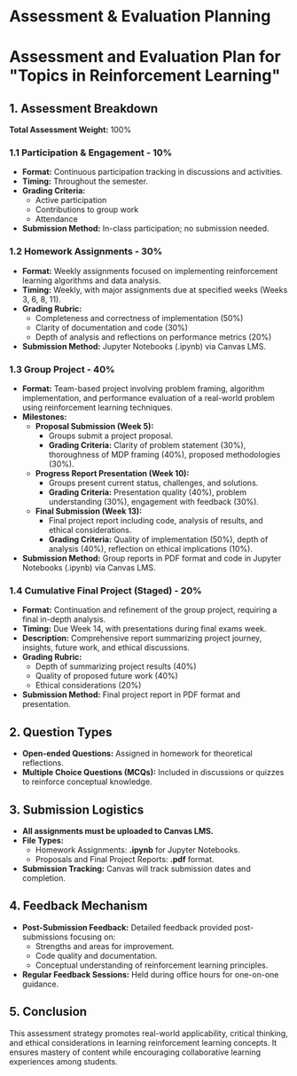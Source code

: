 Assessment & Evaluation Planning
================================

# Assessment and Evaluation Plan for "Topics in Reinforcement Learning"

## 1. Assessment Breakdown

**Total Assessment Weight:** 100%

### 1.1 Participation & Engagement - 10%
- **Format:** Continuous participation tracking in discussions and activities.
- **Timing:** Throughout the semester.
- **Grading Criteria:** 
  - Active participation
  - Contributions to group work
  - Attendance
- **Submission Method:** In-class participation; no submission needed.

### 1.2 Homework Assignments - 30%
- **Format:** Weekly assignments focused on implementing reinforcement learning algorithms and data analysis.
- **Timing:** Weekly, with major assignments due at specified weeks (Weeks 3, 6, 8, 11).
- **Grading Rubric:**
  - Completeness and correctness of implementation (50%)
  - Clarity of documentation and code (30%)
  - Depth of analysis and reflections on performance metrics (20%)
- **Submission Method:** Jupyter Notebooks (.ipynb) via Canvas LMS.

### 1.3 Group Project - 40%
- **Format:** Team-based project involving problem framing, algorithm implementation, and performance evaluation of a real-world problem using reinforcement learning techniques.
- **Milestones:**
  - **Proposal Submission (Week 5):** 
    - Groups submit a project proposal.
    - **Grading Criteria:** Clarity of problem statement (30%), thoroughness of MDP framing (40%), proposed methodologies (30%).
  - **Progress Report Presentation (Week 10):** 
    - Groups present current status, challenges, and solutions.
    - **Grading Criteria:** Presentation quality (40%), problem understanding (30%), engagement with feedback (30%).
  - **Final Submission (Week 13):** 
    - Final project report including code, analysis of results, and ethical considerations.
    - **Grading Criteria:** Quality of implementation (50%), depth of analysis (40%), reflection on ethical implications (10%).
- **Submission Method:** Group reports in PDF format and code in Jupyter Notebooks (.ipynb) via Canvas LMS.

### 1.4 Cumulative Final Project (Staged) - 20%
- **Format:** Continuation and refinement of the group project, requiring a final in-depth analysis.
- **Timing:** Due Week 14, with presentations during final exams week.
- **Description:** Comprehensive report summarizing project journey, insights, future work, and ethical discussions.
- **Grading Rubric:**
  - Depth of summarizing project results (40%)
  - Quality of proposed future work (40%)
  - Ethical considerations (20%)
- **Submission Method:** Final project report in PDF format and presentation.

## 2. Question Types
- **Open-ended Questions:** Assigned in homework for theoretical reflections.
- **Multiple Choice Questions (MCQs):** Included in discussions or quizzes to reinforce conceptual knowledge.

## 3. Submission Logistics
- **All assignments must be uploaded to Canvas LMS.**
- **File Types:**
  - Homework Assignments: **.ipynb** for Jupyter Notebooks.
  - Proposals and Final Project Reports: **.pdf** format.
- **Submission Tracking:** Canvas will track submission dates and completion.

## 4. Feedback Mechanism
- **Post-Submission Feedback:** Detailed feedback provided post-submissions focusing on:
  - Strengths and areas for improvement.
  - Code quality and documentation.
  - Conceptual understanding of reinforcement learning principles.
- **Regular Feedback Sessions:** Held during office hours for one-on-one guidance.

## 5. Conclusion
This assessment strategy promotes real-world applicability, critical thinking, and ethical considerations in learning reinforcement learning concepts. It ensures mastery of content while encouraging collaborative learning experiences among students.